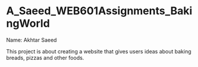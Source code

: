 # A_Saeed_WEB601Assignments_BakingWorld
 Name: Akhtar Saeed
 
 This project is about creating a website that gives users ideas about baking breads, pizzas and other foods.

